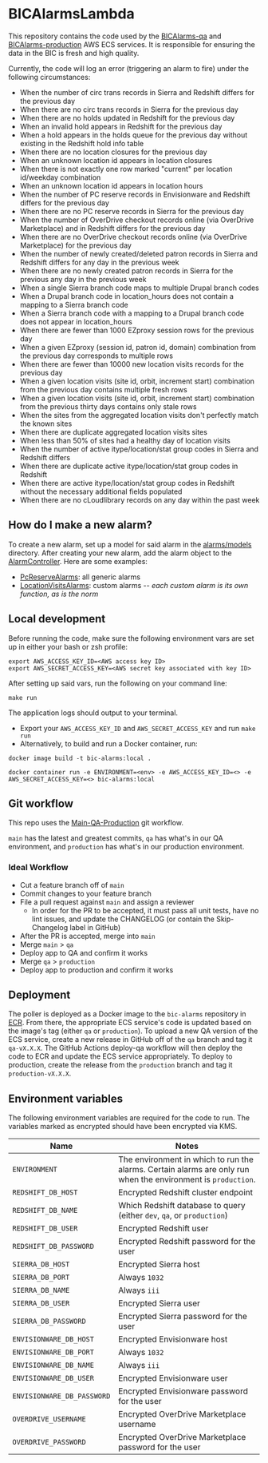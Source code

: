 # BICAlarmsLambda

This repository contains the code used by the [BICAlarms-qa](https://us-east-1.console.aws.amazon.com/ecs/v2/clusters/bic-alarms-qa/services?region=us-east-1) and [BICAlarms-production](https://us-east-1.console.aws.amazon.com/ecs/v2/clusters/bic-alarms-production/services?region=us-east-1) AWS ECS services. It is responsible for ensuring the data in the BIC is fresh and high quality.

Currently, the code will log an error (triggering an alarm to fire) under the following circumstances:
* When the number of circ trans records in Sierra and Redshift differs for the previous day
* When there are no circ trans records in Sierra for the previous day
* When there are no holds updated in Redshift for the previous day
* When an invalid hold appears in Redshift for the previous day
* When a hold appears in the holds queue for the previous day without existing in the Redshift hold info table
* When there are no location closures for the previous day
* When an unknown location id appears in location closures
* When there is not exactly one row marked "current" per location id/weekday combination
* When an unknown location id appears in location hours
* When the number of PC reserve records in Envisionware and Redshift differs for the previous day
* When there are no PC reserve records in Sierra for the previous day
* When the number of OverDrive checkout records online (via OverDrive Marketplace) and in Redshift differs for the previous day
* When there are no OverDrive checkout records online (via OverDrive Marketplace) for the previous day
* When the number of newly created/deleted patron records in Sierra and Redshift differs for any day in the previous week
* When there are no newly created patron records in Sierra for the previous any day in the previous week
* When a single Sierra branch code maps to multiple Drupal branch codes
* When a Drupal branch code in location_hours does not contain a mapping to a Sierra branch code
* When a Sierra branch code with a mapping to a Drupal branch code does not appear in location_hours
* When there are fewer than 1000 EZproxy session rows for the previous day
* When a given EZproxy (session id, patron id, domain) combination from the previous day corresponds to multiple rows
* When there are fewer than 10000 new location visits records for the previous day
* When a given location visits (site id, orbit, increment start) combination from the previous day contains multiple fresh rows
* When a given location visits (site id, orbit, increment start) combination from the previous thirty days contains only stale rows
* When the sites from the aggregated location visits don't perfectly match the known sites
* When there are duplicate aggregated location visits sites
* When less than 50% of sites had a healthy day of location visits
* When the number of active itype/location/stat group codes in Sierra and Redshift differs
* When there are duplicate active itype/location/stat group codes in Redshift
* When there are active itype/location/stat group codes in Redshift without the necessary additional fields populated
* When there are no cLoudlibrary records on any day within the past week

## How do I make a new alarm?
To create a new alarm, set up a model for said alarm in the [alarms/models](alarms/models) directory. After creating your new alarm, add the alarm object to the [AlarmController](alarm_controller.py). Here are some examples:
* [PcReserveAlarms](alarms/models/pc_reserve_alarms.py): all generic alarms
* [LocationVisitsAlarms](alarms/models/granular_location_visits_alarms.py): custom alarms -- *each custom alarm is its own function, as is the norm*

## Local development
Before running the code, make sure the following environment vars are set up in either your bash or zsh profile:
```
export AWS_ACCESS_KEY_ID=<AWS access key ID>
export AWS_SECRET_ACCESS_KEY=<AWS secret key associated with key ID>
```

After setting up said vars, run the following on your command line:
```
make run
```
The application logs should output to your terminal.

* Export your `AWS_ACCESS_KEY_ID` and `AWS_SECRET_ACCESS_KEY` and run `make run`
* Alternatively, to build and run a Docker container, run:
```
docker image build -t bic-alarms:local .

docker container run -e ENVIRONMENT=<env> -e AWS_ACCESS_KEY_ID=<> -e AWS_SECRET_ACCESS_KEY=<> bic-alarms:local
```

## Git workflow
This repo uses the [Main-QA-Production](https://github.com/NYPL/engineering-general/blob/main/standards/git-workflow.md#main-qa-production) git workflow.

`main` has the latest and greatest commits, `qa` has what's in our QA environment, and `production` has what's in our production environment.

### Ideal Workflow
- Cut a feature branch off of `main`
- Commit changes to your feature branch
- File a pull request against `main` and assign a reviewer
  - In order for the PR to be accepted, it must pass all unit tests, have no lint issues, and update the CHANGELOG (or contain the Skip-Changelog label in GitHub)
- After the PR is accepted, merge into `main`
- Merge `main` > `qa`
- Deploy app to QA and confirm it works
- Merge `qa` > `production`
- Deploy app to production and confirm it works

## Deployment
The poller is deployed as a Docker image to the `bic-alarms` repository in [ECR](https://us-east-1.console.aws.amazon.com/ecr/private-registry/repositories). From there, the appropriate ECS service's code is updated based on the image's tag (either `qa` or `production`). To upload a new QA version of the ECS service, create a new release in GitHub off of the `qa` branch and tag it `qa-vX.X.X`. The GitHub Actions deploy-qa workflow will then deploy the code to ECR and update the ECS service appropriately. To deploy to production, create the release from the `production` branch and tag it `production-vX.X.X`.

## Environment variables
The following environment variables are required for the code to run. The variables marked as encrypted should have been encrypted via KMS.

| Name        | Notes           |
| ------------- | ------------- |
| `ENVIRONMENT` | The environment in which to run the alarms. Certain alarms are only run when the environment is `production`. |
| `REDSHIFT_DB_HOST` | Encrypted Redshift cluster endpoint |
| `REDSHIFT_DB_NAME` | Which Redshift database to query (either `dev`, `qa`, or `production`) |
| `REDSHIFT_DB_USER` | Encrypted Redshift user |
| `REDSHIFT_DB_PASSWORD` | Encrypted Redshift password for the user |
| `SIERRA_DB_HOST` | Encrypted Sierra host |
| `SIERRA_DB_PORT` | Always `1032` |
| `SIERRA_DB_NAME` | Always `iii` |
| `SIERRA_DB_USER` | Encrypted Sierra user |
| `SIERRA_DB_PASSWORD` | Encrypted Sierra password for the user |
| `ENVISIONWARE_DB_HOST` | Encrypted Envisionware host |
| `ENVISIONWARE_DB_PORT` | Always `1032` |
| `ENVISIONWARE_DB_NAME` | Always `iii` |
| `ENVISIONWARE_DB_USER` | Encrypted Envisionware user |
| `ENVISIONWARE_DB_PASSWORD` | Encrypted Envisionware password for the user |
| `OVERDRIVE_USERNAME` | Encrypted OverDrive Marketplace username |
| `OVERDRIVE_PASSWORD` | Encrypted OverDrive Marketplace password for the user |